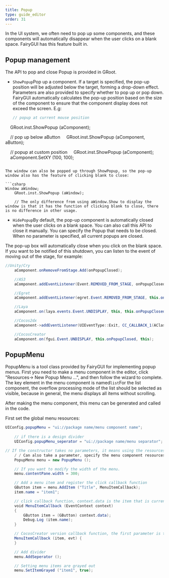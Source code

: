 ```yaml
---
title: Popup
type: guide_editor
order: 31
---
```


In the UI system, we often need to pop up some components, and these components will automatically disappear when the user clicks on a blank space. FairyGUI has this feature built in.

## Popup management

The API to pop and close Popup is provided in GRoot.

- `ShowPopup`Pop up a component. If a target is specified, the pop-up position will be adjusted below the target, forming a drop-down effect. Parameters are also provided to specify whether to pop up or pop down. FairyGUI automatically calculates the pop-up position based on the size of the component to ensure that the component display does not exceed the screen. E.g:

   ```csharp
   // popup at current mouse position
    GRoot.inst.ShowPopup (aComponent);

    // pop up below aButton
    GRoot.inst.ShowPopup (aComponent, aButton);

    // popup at custom position
    GRoot.inst.ShowPopup (aComponent);
    aComponent.SetXY (100, 100);
   ```

   The window can also be popped up through ShowPopup, so the pop-up window also has the feature of clicking blank to close:

   ```csharp
   Window aWindow;
    GRoot.inst.ShowPopup (aWindow);

    // The only difference from using aWindow.Show to display the window is that it has the function of clicking blank to close, there is no difference in other usage.
   ```

- `HidePopup`By default, the pop-up component is automatically closed when the user clicks on a blank space. You can also call this API to close it manually. You can specify the Popup that needs to be closed. When no parameter is specified, all current popups are closed.

The pop-up box will automatically close when you click on the blank space. If you want to be notified of this shutdown, you can listen to the event of moving out of the stage, for example:

```csharp
//Unity/Cry
    aComponent.onRemoveFromStage.Add(onPopupClosed);

    //AS3
    aComponent.addEventListener(Event.REMOVED_FROM_STAGE, onPopupClosed);

    //Egret
    aComponent.addEventListener(egret.Event.REMOVED_FROM_STAGE, this.onPopupClosed, this);

    //Laya
    aComponent.on(laya.events.Event.UNDISPLAY, this, this.onPopupClosed);

    //Cocos2dx
    aComponent->addEventListener(UIEventType::Exit, CC_CALLBACK_1(AClass::onPopupClosed, this));

    //CocosCreator
    aComponent.on(fgui.Event.UNDISPLAY, this.onPopupClosed, this);
```

## PopupMenu

PopupMenu is a tool class provided by FairyGUI for implementing popup menus. First you need to make a menu component in the editor, click "Resources-> New Popup Menu ...", and then follow the wizard to complete. The key element in the menu component is named`list`For the list component, the overflow processing mode of the list should be selected as visible, because in general, the menu displays all items without scrolling.

After making the menu component, this menu can be generated and called in the code.

First set the global menu resources:
```csharp
UIConfig.popupMenu = "ui://package name/menu component name";
    
    // if there is a design divider
    UIConfig.popupMenu_seperator = "ui://package name/menu separator";
```

```csharp
// If the constructor takes no parameters, it means using the resources defined in UIConfig.popupMenu.
    / / Can also take a parameter, specify the menu component resources used by this menu
    PopupMenu menu = new PopupMenu ();

    // If you want to modify the width of the menu.
    menu.contentPane.width = 300;

    // Add a menu item and register the click callback function
    GButton item = menu.AddItem ("Title", MenuItemCallback);
    item.name = "item1";

    // click callback function, context.data is the item that is currently clicked
    void MenuItemCallback (EventContext context)
    {
        GButton item = (GButton) context.data);
        Debug.Log (item.name);
    }

    // CocosCreator version callback function, the first parameter is the clicked item
    MenuItemCallback (item, evt) {
    }

    // Add divider
    menu.AddSeperator ();

    // Setting menu items are grayed out
    menu.SetItemGrayed ("item1", true);
```
